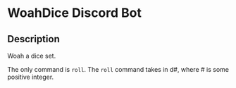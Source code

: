 # WoahDice Discord Bot

## Description

Woah a dice set.

The only command is `roll`. The `roll` command takes in d#, where # is some positive integer.
